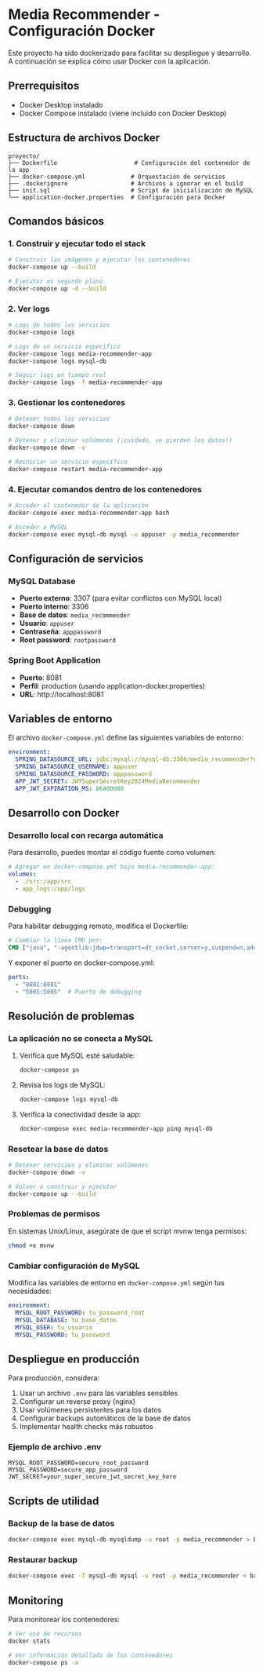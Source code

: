 # Media Recommender - Configuración Docker

Este proyecto ha sido dockerizado para facilitar su despliegue y desarrollo. A continuación se explica cómo usar Docker con la aplicación.

## Prerrequisitos

- Docker Desktop instalado
- Docker Compose instalado (viene incluido con Docker Desktop)

## Estructura de archivos Docker

```
proyecto/
├── Dockerfile                      # Configuración del contenedor de la app
├── docker-compose.yml             # Orquestación de servicios
├── .dockerignore                  # Archivos a ignorar en el build
├── init.sql                       # Script de inicialización de MySQL
└── application-docker.properties  # Configuración para Docker
```

## Comandos básicos

### 1. Construir y ejecutar todo el stack

```bash
# Construir las imágenes y ejecutar los contenedores
docker-compose up --build

# Ejecutar en segundo plano
docker-compose up -d --build
```

### 2. Ver logs

```bash
# Logs de todos los servicios
docker-compose logs

# Logs de un servicio específico
docker-compose logs media-recommender-app
docker-compose logs mysql-db

# Seguir logs en tiempo real
docker-compose logs -f media-recommender-app
```

### 3. Gestionar los contenedores

```bash
# Detener todos los servicios
docker-compose down

# Detener y eliminar volúmenes (¡cuidado, se pierden los datos!)
docker-compose down -v

# Reiniciar un servicio específico
docker-compose restart media-recommender-app
```

### 4. Ejecutar comandos dentro de los contenedores

```bash
# Acceder al contenedor de la aplicación
docker-compose exec media-recommender-app bash

# Acceder a MySQL
docker-compose exec mysql-db mysql -u appuser -p media_recommender
```

## Configuración de servicios

### MySQL Database
- **Puerto externo**: 3307 (para evitar conflictos con MySQL local)
- **Puerto interno**: 3306
- **Base de datos**: `media_recommender`
- **Usuario**: `appuser`
- **Contraseña**: `apppassword`
- **Root password**: `rootpassword`

### Spring Boot Application
- **Puerto**: 8081
- **Perfil**: production (usando application-docker.properties)
- **URL**: http://localhost:8081

## Variables de entorno

El archivo `docker-compose.yml` define las siguientes variables de entorno:

```yaml
environment:
  SPRING_DATASOURCE_URL: jdbc:mysql://mysql-db:3306/media_recommender?useSSL=false&serverTimezone=UTC&allowPublicKeyRetrieval=true
  SPRING_DATASOURCE_USERNAME: appuser
  SPRING_DATASOURCE_PASSWORD: apppassword
  APP_JWT_SECRET: JWTSuperSecretKey2024MediaRecommender
  APP_JWT_EXPIRATION_MS: 86400000
```

## Desarrollo con Docker

### Desarrollo local con recarga automática

Para desarrollo, puedes montar el código fuente como volumen:

```yaml
# Agregar en docker-compose.yml bajo media-recommender-app:
volumes:
  - ./src:/app/src
  - app_logs:/app/logs
```

### Debugging

Para habilitar debugging remoto, modifica el Dockerfile:

```dockerfile
# Cambiar la línea CMD por:
CMD ["java", "-agentlib:jdwp=transport=dt_socket,server=y,suspend=n,address=*:5005", "-jar", "target/media-recommender-0.0.1-SNAPSHOT.jar"]
```

Y exponer el puerto en docker-compose.yml:

```yaml
ports:
  - "8081:8081"
  - "5005:5005"  # Puerto de debugging
```

## Resolución de problemas

### La aplicación no se conecta a MySQL

1. Verifica que MySQL esté saludable:
   ```bash
   docker-compose ps
   ```

2. Revisa los logs de MySQL:
   ```bash
   docker-compose logs mysql-db
   ```

3. Verifica la conectividad desde la app:
   ```bash
   docker-compose exec media-recommender-app ping mysql-db
   ```

### Resetear la base de datos

```bash
# Detener servicios y eliminar volúmenes
docker-compose down -v

# Volver a construir y ejecutar
docker-compose up --build
```

### Problemas de permisos

En sistemas Unix/Linux, asegúrate de que el script mvnw tenga permisos:

```bash
chmod +x mvnw
```

### Cambiar configuración de MySQL

Modifica las variables de entorno en `docker-compose.yml` según tus necesidades:

```yaml
environment:
  MYSQL_ROOT_PASSWORD: tu_password_root
  MYSQL_DATABASE: tu_base_datos
  MYSQL_USER: tu_usuario
  MYSQL_PASSWORD: tu_password
```

## Despliegue en producción

Para producción, considera:

1. Usar un archivo `.env` para las variables sensibles
2. Configurar un reverse proxy (nginx)
3. Usar volúmenes persistentes para los datos
4. Configurar backups automáticos de la base de datos
5. Implementar health checks más robustos

### Ejemplo de archivo .env

```env
MYSQL_ROOT_PASSWORD=secure_root_password
MYSQL_PASSWORD=secure_app_password
JWT_SECRET=your_super_secure_jwt_secret_key_here
```

## Scripts de utilidad

### Backup de la base de datos

```bash
docker-compose exec mysql-db mysqldump -u root -p media_recommender > backup.sql
```

### Restaurar backup

```bash
docker-compose exec -T mysql-db mysql -u root -p media_recommender < backup.sql
```

## Monitoring

Para monitorear los contenedores:

```bash
# Ver uso de recursos
docker stats

# Ver información detallada de los contenedores
docker-compose ps -a
```